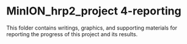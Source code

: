 # MinION_hrp2_project 4-reporting

This folder contains writings, graphics, and supporting materials for reporting the progress of this project and its results.
